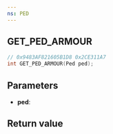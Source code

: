 ```yaml
---
ns: PED
---
```

## GET_PED_ARMOUR

```c
// 0x9483AF821605B1D8 0x2CE311A7
int GET_PED_ARMOUR(Ped ped);
```


## Parameters
* **ped**: 

## Return value
